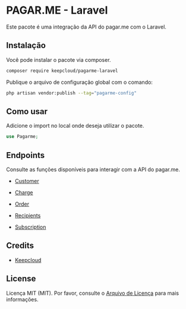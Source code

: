 # PAGAR.ME - Laravel

Este pacote é uma integração da API do pagar.me com o Laravel.

## Instalação

Você pode instalar o pacote via composer.

```bash
composer require keepcloud/pagarme-laravel
```

Publique o arquivo de configuração global com o comando:

```bash
php artisan vendor:publish --tag="pagarme-config"
```

## Como usar

Adicione o import no local onde deseja utilizar o pacote.

```php
use Pagarme;
```

## Endpoints

Consulte as funções disponíveis para interagir com a API do pagar.me.

- [Customer](docs/CUSTOMER.md)

- [Charge](docs/CHARGE.md)

- [Order](docs/ORDER.md)

- [Recipients](docs/RECIPIENTS.md)

- [Subscription](docs/SUBSCRIPTION.md)

## Credits

-   [Keepcloud](https://github.com/Keepcloud)

## License

Licença MIT (MIT). Por favor, consulte o [Arquivo de Licença](LICENSE.md) para mais informações.
